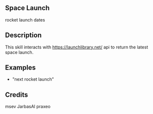 ## Space Launch
rocket launch dates

## Description
This skill interacts with https://launchlibrary.net/ api to return the latest space launch.

## Examples
* "next rocket launch"

## Credits
msev
JarbasAI
praxeo